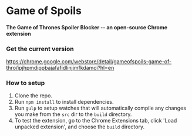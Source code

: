 # Game of Spoils
#### The Game of Thrones Spoiler Blocker -- an open-source Chrome extension



### Get the current version 
https://chrome.google.com/webstore/detail/gameofspoils-game-of-thro/ipjhpmdippbajafafidlinjjmfkdamci?hl=en


### How to setup
1. Clone the repo.
2. Run `npm install` to install dependencies.
3. Run `gulp` to setup watches that will automatically compile any changes you make from the `src` dir to the `build` directory.
4. To test the extension, go to the Chrome Extensions tab, click 'Load unpacked extension', and choose the `build` directory.
